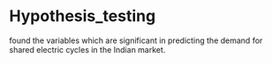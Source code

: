 # Hypothesis_testing
found the variables which are significant in predicting the demand for shared electric cycles in the Indian market.

